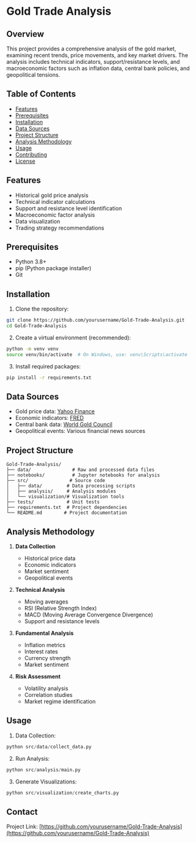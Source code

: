 # Gold Trade Analysis

## Overview
This project provides a comprehensive analysis of the gold market, examining recent trends, price movements, and key market drivers. The analysis includes technical indicators, support/resistance levels, and macroeconomic factors such as inflation data, central bank policies, and geopolitical tensions.

## Table of Contents
- [Features](#features)
- [Prerequisites](#prerequisites)
- [Installation](#installation)
- [Data Sources](#data-sources)
- [Project Structure](#project-structure)
- [Analysis Methodology](#analysis-methodology)
- [Usage](#usage)
- [Contributing](#contributing)
- [License](#license)

## Features
- Historical gold price analysis
- Technical indicator calculations
- Support and resistance level identification
- Macroeconomic factor analysis
- Data visualization
- Trading strategy recommendations

## Prerequisites
- Python 3.8+
- pip (Python package installer)
- Git

## Installation
1. Clone the repository:
```bash
git clone https://github.com/yourusername/Gold-Trade-Analysis.git
cd Gold-Trade-Analysis
```

2. Create a virtual environment (recommended):
```bash
python -m venv venv
source venv/bin/activate  # On Windows, use: venv\Scripts\activate
```

3. Install required packages:
```bash
pip install -r requirements.txt
```

## Data Sources
- Gold price data: [Yahoo Finance](https://finance.yahoo.com/quote/GC=F/)
- Economic indicators: [FRED](https://fred.stlouisfed.org/)
- Central bank data: [World Gold Council](https://www.gold.org/)
- Geopolitical events: Various financial news sources

## Project Structure
```
Gold-Trade-Analysis/
├── data/               # Raw and processed data files
├── notebooks/          # Jupyter notebooks for analysis
├── src/               # Source code
│   ├── data/         # Data processing scripts
│   ├── analysis/     # Analysis modules
│   └── visualization/# Visualization tools
├── tests/            # Unit tests
├── requirements.txt  # Project dependencies
└── README.md        # Project documentation
```

## Analysis Methodology
1. **Data Collection**
   - Historical price data
   - Economic indicators
   - Market sentiment
   - Geopolitical events

2. **Technical Analysis**
   - Moving averages
   - RSI (Relative Strength Index)
   - MACD (Moving Average Convergence Divergence)
   - Support and resistance levels

3. **Fundamental Analysis**
   - Inflation metrics
   - Interest rates
   - Currency strength
   - Market sentiment

4. **Risk Assessment**
   - Volatility analysis
   - Correlation studies
   - Market regime identification

## Usage
1. Data Collection:
```python
python src/data/collect_data.py
```

2. Run Analysis:
```python
python src/analysis/main.py
```

3. Generate Visualizations:
```python
python src/visualization/create_charts.py
```


## Contact 
Project Link: [https://github.com/yourusername/Gold-Trade-Analysis](https://github.com/yourusername/Gold-Trade-Analysis)
